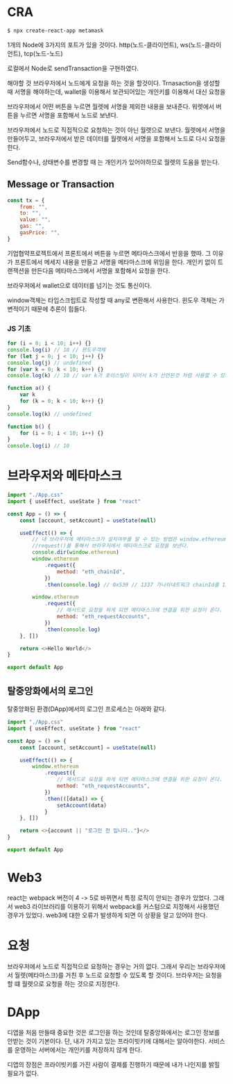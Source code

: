 # CRA

```sh
$ npx create-react-app metamask
```

1개의 Node에 3가지의 포트가 있을 것이다. http(노드-클라이언트), ws(노드-클라이언트), tcp(노드-노드)

로컬에서 Node로 sendTransaction을 구현하였다.

해야할 것
브라우저에서 노드에게 요청을 하는 것을 할것이다.
Trnasaction을 생성할 때 서명을 해야하는데, wallet을 이용해서 보관되어있는 개인키를 이용해서 대신 요청을

브라우저에서 어떤 버튼을 누르면 월렛에 서명을 제외한 내용을 보내준다. 워렛에서 버튼을 누르면 서명을 포함해서 노드로 보낸다.

브라우저에서 노드로 직접적으로 요청하는 것이 아닌 월렛으로 보낸다.
월렛에서 서명을 만들어두고, 브라우저에서 받은 데이터를 월렛에서 서명을 포함해서 노드로 다시 요청을 한다.

Send함수나, 상태변수를 변경할 때 는 개인키가 있어야하므로 월렛의 도움을 받는다.

## Message or Transaction

```js
const tx = {
    from: "",
    to: "",
    value: "",
    gas: "",
    gasPrice: "",
}
```

기업협약프로젝트에서 프론트에서 버튼을 누르면 메타마스크에서 반응을 했따. 그 이유가 프론트에서 메세지 내용을 만들고 서명을 메타마스크에 위임을 한다.
개인키 없이 트랜잭션을 만든다음 메타마스크에서 서명을 포함해서 요청을 한다.

브라우저에서 wallet으로 데이터를 넘기는 것도 통신이다.

window객체는 타입스크립트로 작성할 때 any로 변환해서 사용한다.
윈도우 객체는 가변적이기 때문에 추론이 힘들다.

### JS 기초

```js
for (i = 0; i < 10; i++) {}
console.log(i) // 10 // 윈도우객체
for (let j = 0; j < 10; j++) {}
console.log(j) // undefined
for (var k = 0; k < 10; k++) {}
console.log(k) // 10 // var k가 호이스팅이 되어서 k가 선언된것 처럼 사용할 수 있다
```

```js
function a() {
    var k
    for (k = 0; k < 10; k++) {}
}
console.log(k) // undefined

function b() {
    for (i = 0; i < 10; i++) {}
}
console.log(i) // 10
```

# 브라우저와 메타마스크

```js
import "./App.css"
import { useEffect, useState } from "react"

const App = () => {
    const [account, setAccount] = useState(null)

    useEffect(() => {
        // 내 브라우저에 메타마스크가 설치여부를 알 수 있는 방법은 window.ethereum을 이용해서 할 수 있다.
        //request()를 통해서 브라우저에서 메타마스크로 요청을 보낸다.
        console.dir(window.ethereum)
        window.ethereum
            .request({
                method: "eth_chainId",
            })
            .then(console.log) // 0x539 // 1337 가나쉬네트워크 chainId를 1337로 설정했기 때문에..

        window.ethereum
            .request({
                // 메서드로 요청을 하게 되면 메타마스크에 연결을 위한 요청이 온다. 원하는 계좌를 선택해서 커넥트를 맺을 수 있다.
                method: "eth_requestAccounts",
            })
            .then(console.log)
    }, [])

    return <>Hello World</>
}

export default App
```

## 탈중앙화에서의 로그인

탈중앙화된 환경(DApp)에서의 로그인 프로세스는 아래와 같다.

```js
import "./App.css"
import { useEffect, useState } from "react"

const App = () => {
    const [account, setAccount] = useState(null)

    useEffect(() => {
        window.ethereum
            .request({
                // 메서드로 요청을 하게 되면 메타마스크에 연결을 위한 요청이 온다. 원하는 계좌를 선택해서 커넥트를 맺을 수 있다.
                method: "eth_requestAccounts",
            })
            .then(([data]) => {
                setAccount(data)
            }
    }, [])

    return <>{account || "로그인 전 입니다.."}</>
}

export default App
```

# Web3

react는 webpack 버전이 4 -> 5로 바뀌면서
특정 로직이 안되는 경우가 있었다.
그래서 web3 라이브러리를 이용하기 위해서 webpack를 커스텀으로 지정해서 사용했던 경우가 있었다.
web3에 대한 오류가 발생하게 되면 이 상황을 알고 있어야 한다.

# 요청

브라우저에서 노드로 직접적으로 요청하는 경우는 거의 없다.
그래서 우리는 브라우저에서 월렛(메타마스크)를 거친 후 노드로 요청할 수 있도록 할 것이다.
브라우저는 요청을 할 떄 월렛으로 요청을 하는 것으로 지정한다.

# DApp

디앱을 처음 만들때 중요한 것은 로그인을 하는 것인데 탈중앙화에서는 로그인 정보를 안받는 것이 기본이다.
단, 내가 가지고 있는 프라이빗키에 대해서는 알아야한다.
서비스를 운영하는 서버에서는 개인키를 저장하지 않게 한다.

디앱의 장점은 프라이빗키를 가진 사람이 결제를 진행하기 때문에 내가 나인지를 밝힐 필요가 없다.
